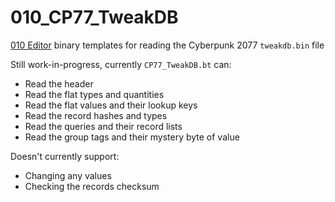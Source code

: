 # 010_CP77_TweakDB

[010 Editor](https://www.sweetscape.com/010editor/) binary templates for reading the Cyberpunk 2077 `tweakdb.bin` file

Still work-in-progress, currently `CP77_TweakDB.bt` can:
 - Read the header
 - Read the flat types and quantities
 - Read the flat values and their lookup keys
 - Read the record hashes and types
 - Read the queries and their record lists
 - Read the group tags and their mystery byte of value

Doesn't currently support:
 - Changing any values
 - Checking the records checksum
